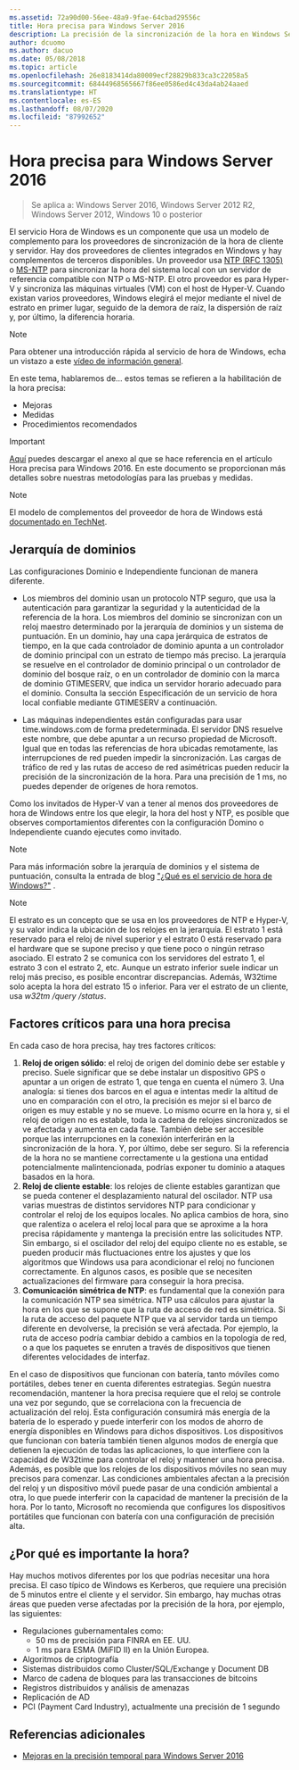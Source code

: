 ```yaml
---
ms.assetid: 72a90d00-56ee-48a9-9fae-64cbad29556c
title: Hora precisa para Windows Server 2016
description: La precisión de la sincronización de la hora en Windows Server 2016 ha mejorado considerablemente, a la vez que se mantiene totalmente la compatibilidad de NTP con versiones anteriores de Windows.
author: dcuomo
ms.author: dacuo
ms.date: 05/08/2018
ms.topic: article
ms.openlocfilehash: 26e8183414da80009ecf28829b833ca3c22058a5
ms.sourcegitcommit: 68444968565667f86ee0586ed4c43da4ab24aaed
ms.translationtype: HT
ms.contentlocale: es-ES
ms.lasthandoff: 08/07/2020
ms.locfileid: "87992652"
---
```

# <a name="accurate-time-for-windows-server-2016"></a>Hora precisa para Windows Server 2016

>Se aplica a: Windows Server 2016, Windows Server 2012 R2, Windows Server 2012, Windows 10 o posterior

El servicio Hora de Windows es un componente que usa un modelo de complemento para los proveedores de sincronización de la hora de cliente y servidor.  Hay dos proveedores de clientes integrados en Windows y hay complementos de terceros disponibles. Un proveedor usa [NTP (RFC 1305)](https://tools.ietf.org/html/rfc1305) o [MS-NTP](/openspecs/windows_protocols/ms-sntp/8106cb73-ab3a-4542-8bc8-784dd32031cc) para sincronizar la hora del sistema local con un servidor de referencia compatible con NTP o MS-NTP. El otro proveedor es para Hyper-V y sincroniza las máquinas virtuales (VM) con el host de Hyper-V.  Cuando existan varios proveedores, Windows elegirá el mejor mediante el nivel de estrato en primer lugar, seguido de la demora de raíz, la dispersión de raíz y, por último, la diferencia horaria.

> [!NOTE]
> Para obtener una introducción rápida al servicio de hora de Windows, echa un vistazo a este [vídeo de información general](https://aka.ms/WS2016TimeVideo).

En este tema, hablaremos de... estos temas se refieren a la habilitación de la hora precisa:

- Mejoras
- Medidas
- Procedimientos recomendados

> [!IMPORTANT]
> [Aquí](https://windocs.blob.core.windows.net/windocs/WindowsTimeSyncAccuracy_Addendum.pdf) puedes descargar el anexo al que se hace referencia en el artículo Hora precisa para Windows 2016.  En este documento se proporcionan más detalles sobre nuestras metodologías para las pruebas y medidas.

> [!NOTE]
> El modelo de complementos del proveedor de hora de Windows está [documentado en TechNet](/windows/win32/sysinfo/time-provider).

## <a name="domain-hierarchy"></a>Jerarquía de dominios
Las configuraciones Dominio e Independiente funcionan de manera diferente.

- Los miembros del dominio usan un protocolo NTP seguro, que usa la autenticación para garantizar la seguridad y la autenticidad de la referencia de la hora.  Los miembros del dominio se sincronizan con un reloj maestro determinado por la jerarquía de dominios y un sistema de puntuación.  En un dominio, hay una capa jerárquica de estratos de tiempo, en la que cada controlador de dominio apunta a un controlador de dominio principal con un estrato de tiempo más preciso.  La jerarquía se resuelve en el controlador de dominio principal o un controlador de dominio del bosque raíz, o en un controlador de dominio con la marca de dominio GTIMESERV, que indica un servidor horario adecuado para el dominio.  Consulta la sección Especificación de un servicio de hora local confiable mediante GTIMESERV a continuación.

- Las máquinas independientes están configuradas para usar time.windows.com de forma predeterminada.  El servidor DNS resuelve este nombre, que debe apuntar a un recurso propiedad de Microsoft.  Igual que en todas las referencias de hora ubicadas remotamente, las interrupciones de red pueden impedir la sincronización.  Las cargas de tráfico de red y las rutas de acceso de red asimétricas pueden reducir la precisión de la sincronización de la hora.  Para una precisión de 1 ms, no puedes depender de orígenes de hora remotos.

Como los invitados de Hyper-V van a tener al menos dos proveedores de hora de Windows entre los que elegir, la hora del host y NTP, es posible que observes comportamientos diferentes con la configuración Domino o Independiente cuando ejecutes como invitado.

> [!NOTE]
> Para más información sobre la jerarquía de dominios y el sistema de puntuación, consulta la entrada de blog ["¿Qué es el servicio de hora de Windows?"](/archive/blogs/w32time/what-is-windows-time-service) .

> [!NOTE]
> El estrato es un concepto que se usa en los proveedores de NTP e Hyper-V, y su valor indica la ubicación de los relojes en la jerarquía.  El estrato 1 está reservado para el reloj de nivel superior y el estrato 0 está reservado para el hardware que se supone preciso y que tiene poco o ningún retraso asociado.  El estrato 2 se comunica con los servidores del estrato 1, el estrato 3 con el estrato 2, etc.  Aunque un estrato inferior suele indicar un reloj más preciso, es posible encontrar discrepancias.  Además, W32time solo acepta la hora del estrato 15 o inferior.  Para ver el estrato de un cliente, usa *w32tm /query /status*.

## <a name="critical-factors-for-accurate-time"></a>Factores críticos para una hora precisa
En cada caso de hora precisa, hay tres factores críticos:

1. **Reloj de origen sólido**: el reloj de origen del dominio debe ser estable y preciso. Suele significar que se debe instalar un dispositivo GPS o apuntar a un origen de estrato 1, que tenga en cuenta el número 3. Una analogía: si tienes dos barcos en el agua e intentas medir la altitud de uno en comparación con el otro, la precisión es mejor si el barco de origen es muy estable y no se mueve. Lo mismo ocurre en la hora y, si el reloj de origen no es estable, toda la cadena de relojes sincronizados se ve afectada y aumenta en cada fase. También debe ser accesible porque las interrupciones en la conexión interferirán en la sincronización de la hora. Y, por último, debe ser seguro. Si la referencia de la hora no se mantiene correctamente u la gestiona una entidad potencialmente malintencionada, podrías exponer tu dominio a ataques basados en la hora.
2. **Reloj de cliente estable**: los relojes de cliente estables garantizan que se pueda contener el desplazamiento natural del oscilador.  NTP usa varias muestras de distintos servidores NTP para condicionar y controlar el reloj de los equipos locales.  No aplica cambios de hora, sino que ralentiza o acelera el reloj local para que se aproxime a la hora precisa rápidamente y mantenga la precisión entre las solicitudes NTP.  Sin embargo, si el oscilador del reloj del equipo cliente no es estable, se pueden producir más fluctuaciones entre los ajustes y que los algoritmos que Windows usa para acondicionar el reloj no funcionen correctamente.  En algunos casos, es posible que se necesiten actualizaciones del firmware para conseguir la hora precisa.
3. **Comunicación simétrica de NTP**: es fundamental que la conexión para la comunicación NTP sea simétrica.  NTP usa cálculos para ajustar la hora en los que se supone que la ruta de acceso de red es simétrica.  Si la ruta de acceso del paquete NTP que va al servidor tarda un tiempo diferente en devolverse, la precisión se verá afectada.  Por ejemplo, la ruta de acceso podría cambiar debido a cambios en la topología de red, o a que los paquetes se enruten a través de dispositivos que tienen diferentes velocidades de interfaz.

En el caso de dispositivos que funcionan con batería, tanto móviles como portátiles, debes tener en cuenta diferentes estrategias.  Según nuestra recomendación, mantener la hora precisa requiere que el reloj se controle una vez por segundo, que se correlaciona con la frecuencia de actualización del reloj. Esta configuración consumirá más energía de la batería de lo esperado y puede interferir con los modos de ahorro de energía disponibles en Windows para dichos dispositivos. Los dispositivos que funcionan con batería también tienen algunos modos de energía que detienen la ejecución de todas las aplicaciones, lo que interfiere con la capacidad de W32time para controlar el reloj y mantener una hora precisa. Además, es posible que los relojes de los dispositivos móviles no sean muy precisos para comenzar.  Las condiciones ambientales afectan a la precisión del reloj y un dispositivo móvil puede pasar de una condición ambiental a otra, lo que puede interferir con la capacidad de mantener la precisión de la hora.  Por lo tanto, Microsoft no recomienda que configures los dispositivos portátiles que funcionan con batería con una configuración de precisión alta.

## <a name="why-is-time-important"></a>¿Por qué es importante la hora?
Hay muchos motivos diferentes por los que podrías necesitar una hora precisa.  El caso típico de Windows es Kerberos, que requiere una precisión de 5 minutos entre el cliente y el servidor.  Sin embargo, hay muchas otras áreas que pueden verse afectadas por la precisión de la hora, por ejemplo, las siguientes:


- Regulaciones gubernamentales como:
    - 50 ms de precisión para FINRA en EE. UU.
    - 1 ms para ESMA (MiFID II) en la Unión Europea.
- Algoritmos de criptografía
- Sistemas distribuidos como Cluster/SQL/Exchange y Document DB
- Marco de cadena de bloques para las transacciones de bitcoins
- Registros distribuidos y análisis de amenazas
- Replicación de AD
- PCI (Payment Card Industry), actualmente una precisión de 1 segundo

## <a name="additional-references"></a>Referencias adicionales

- [Mejoras en la precisión temporal para Windows Server 2016](windows-server-2016-improvements.md)